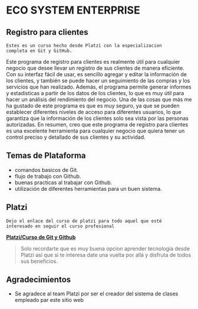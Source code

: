 #  ECO SYSTEM ENTERPRISE

## Registro para clientes
	Estes es un curso hecho desde Platzi con la especializacion
	completa en Git y GitHub.

Este programa de registro para clientes es realmente útil para cualquier negocio que desee llevar un registro de sus clientes de manera eficiente. Con su interfaz fácil de usar, es sencillo agregar y editar la información de los clientes, y también se puede hacer un seguimiento de las compras y los servicios que han realizado. Además, el programa permite generar informes y estadísticas a partir de los datos de los clientes, lo que es muy útil para hacer un análisis del rendimiento del negocio. Una de las cosas que más me ha gustado de este programa es que es muy seguro, ya que se pueden establecer diferentes niveles de acceso para diferentes usuarios, lo que garantiza que la información de los clientes solo sea vista por las personas autorizadas. En resumen, creo que este programa de registro para clientes es una excelente herramienta para cualquier negocio que quiera tener un control preciso y detallado de sus clientes y su actividad.

## Temas de Plataforma

 - comandos basicos de Git.
 - flujo de trabajo con Github.
 - buenas practicas al trabajar con Github.
 - utilización de diferentes herramientas para un buen sistema.
 
## Platzi
	Dejo el enlace del curso de platzi para todo aquel que esté
	interesado en seguir el curso profesional

[**Platzi/Curso de Git y Github**](https://platzi.com/cursos/git-github/?school=_escuela_escuela-devops-cloud_)

> Solo recordarte que es muy buena opcion aprender tecnologia desde Platzi
> así que si te interesa date una vuelta por allá y disfruta de todos sus 
> beneficios.

## Agradecimientos
 - Se agradece al team Platzi por ser el creador del sistema de clases empleado par este sitio web
